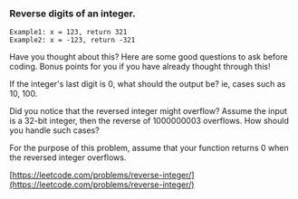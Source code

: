 ### Reverse digits of an integer.

```
Example1: x = 123, return 321
Example2: x = -123, return -321
```

Have you thought about this?
Here are some good questions to ask before coding. Bonus points for you if you have already thought through this!

If the integer's last digit is 0, what should the output be? ie, cases such as 10, 100.

Did you notice that the reversed integer might overflow? Assume the input is a 32-bit integer, then the reverse of 1000000003 overflows. How should you handle such cases?

For the purpose of this problem, assume that your function returns 0 when the reversed integer overflows.

[https://leetcode.com/problems/reverse-integer/](https://leetcode.com/problems/reverse-integer/)
